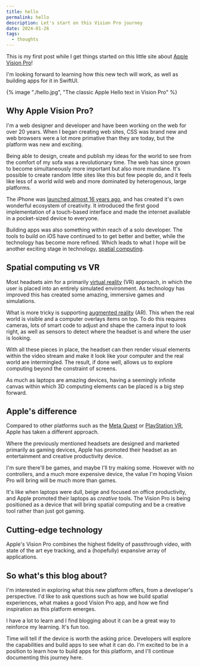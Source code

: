 ```yaml
---
title: hello
permalink: hello
description: Let's start on this Vision Pro journey
date: 2024-01-26
tags:
  - thoughts
---
```


This is my first post while I get things started on this little site about [Apple Vision Pro](https://www.apple.com/apple-vision-pro/)!

I'm looking forward to learning how this new tech will work, as well as building apps for it in SwiftUI.

{% image "./hello.jpg", "The classic Apple Hello text in Vision Pro" %}

## Why Apple Vision Pro?

I'm a web designer and developer and have been working on the web for over 20 years. When I began creating web sites, CSS was brand new and web browsers were a lot more primative than they are today, but the platform was new and exciting.

Being able to design, create and publish my ideas for the world to see from the comfort of my sofa was a revolutionary time. The web has since grown to become simultaneously more important but also more mundane. It's possible to create random little sites like this but few people do, and it feels like less of a world wild web and more dominated by heterogenous, large platforms.

The iPhone was [launched almost 16 years ago](https://en.wikipedia.org/wiki/IPhone), and has created it's own wonderful ecosystem of creativity. It introduced the first good implementation of a touch-based interface and made the internet available in a pocket-sized device to everyone.

Building apps was also something within reach of a solo developer. The tools to build on iOS have continued to to get better and better, while the technology has become more refined. Which leads to what I hope will be another exciting stage in technology, [spatial computing](https://en.wikipedia.org/wiki/Spatial_computing).

## Spatial computing vs VR

Most headsets aim for a primarily [virtual reality](https://en.wikipedia.org/wiki/Virtual_reality) (VR) approach, in which the user is placed into an entirely simulated environment. As technology has improved this has created some amazing, immersive games and simulations.

What is more tricky is supporting [augmented reality](https://en.wikipedia.org/wiki/Augmented_reality) (AR). This when the real world is visible and a computer overlays items on top. To do this requires cameras, lots of smart code to adjust and shape the camera input to look right, as well as sensors to detect where the headset is and where the user is looking.

With all these pieces in place, the headset can then render visual elements within the video stream and make it look like your computer and the real world are intermingled. The result, if done well, allows us to explore computing beyond the constraint of screens.

As much as laptops are amazing devices, having a seemingly infinite canvas within which 3D computing elements can be placed is a big step forward.

## Apple's difference

Compared to other platforms such as the [Meta Quest](https://en.wikipedia.org/wiki/Meta_Quest_3) or [PlayStation VR](https://en.wikipedia.org/wiki/PlayStation_VR), Apple has taken a different approach.

Where the previously mentioned headsets are designed and marketed primarily as gaming devices, Apple has promoted their headset as an entertainment and creative productivity device.

I'm sure there'll be games, and maybe I'll try making some. However with no controllers, and a much more expensive device, the value I'm hoping Vision Pro will bring will be much more than games.

It's like when laptops were dull, beige and focused on office productivity, and Apple promoted their laptops as _creative_ tools. The Vision Pro is being positioned as a device that will bring spatial computing and be a creative tool rather than just got gaming.

## Cutting-edge technology

Apple's Vision Pro combines the highest fidelity of passthrough video, with state of the art eye tracking, and a (hopefully) expansive array of applications.

## So what's this blog about?

I'm interested in exploring what this new platform offers, from a developer's perspective. I'd like to ask questions such as how we build spatial experiences, what makes a good Vision Pro app, and how we find inspiration as this platform emerges.

I have a lot to learn and I find blogging about it can be a great way to reinforce my learning. It's fun too.

Time will tell if the device is worth the asking price. Developers will explore the capabilities and build apps to see what it can do. I'm excited to be in a position to learn how to build apps for this platform, and I'll continue documenting this journey here.
